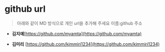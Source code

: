 # github url
> 아래와 같이 MD 방식으로 개인 url을 추가해 주세요
> 이름:github 주소

* **김지예**[https://github.com/myamta](https://github.com/myamta)

* **김미리** [https://github.com/kimmiri1234](https://github.com/kimmiri1234)
